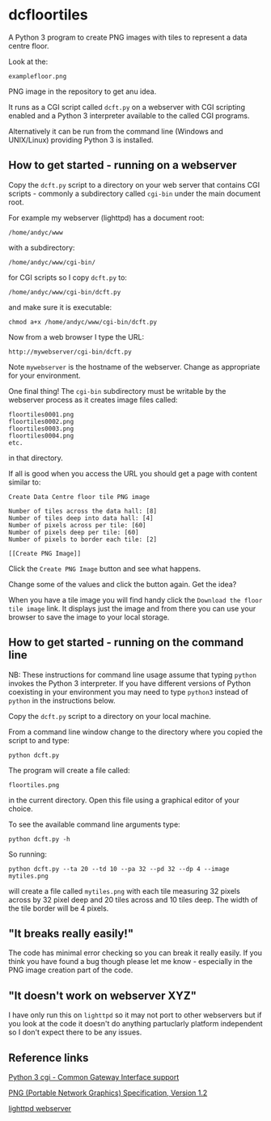 # dcfloortiles

A Python 3 program to create PNG images with tiles to represent a data
centre floor.

Look at the:

```
examplefloor.png
```

PNG image in the repository to get anu idea.

It runs as a CGI script called `dcft.py` on a webserver with CGI scripting
enabled and a Python 3 interpreter available to the called CGI programs.

Alternatively it can be run from the command line (Windows and UNIX/Linux)
providing Python 3 is installed.

## How to get started - running on a webserver

Copy the `dcft.py` script to a directory on your
web server that contains CGI scripts - commonly a subdirectory
called `cgi-bin` under the main document root.

For example my webserver (lighttpd) has a document root:

```
/home/andyc/www
```

with a subdirectory:

```
/home/andyc/www/cgi-bin/
```

for CGI scripts so I copy `dcft.py` to:

```
/home/andyc/www/cgi-bin/dcft.py
```

and make sure it is executable:

```
chmod a+x /home/andyc/www/cgi-bin/dcft.py
```

Now from a web browser I type the URL:

    http://mywebserver/cgi-bin/dcft.py

Note `mywebserver` is the hostname of the webserver.  Change
as appropriate for your environment.

One final thing!  The `cgi-bin` subdirectory must be writable by the
webserver process as it creates image files called:

```
floortiles0001.png
floortiles0002.png
floortiles0003.png
floortiles0004.png
etc.
```

in that directory.

If all is good when you access the URL you should get a page with content
similar to:

```
Create Data Centre floor tile PNG image

Number of tiles across the data hall: [8]
Number of tiles deep into data hall: [4]
Number of pixels across per tile: [60]
Number of pixels deep per tile: [60]
Number of pixels to border each tile: [2]

[[Create PNG Image]]
```

Click the `Create PNG Image` button and see what happens.

Change some of the values and click the button again.  Get the idea?

When you have a tile image you will find handy click the
`Download the floor tile image` link. It displays just the image and
from there you can use your browser to save the image to your
local storage.


## How to get started - running on the command line

NB: These instructions for command line usage assume
that typing `python` invokes the Python 3 interpreter.  If you
have different versions of Python coexisting in your environment
you may need to type `python3` instead of `python` in the
instructions below.

Copy the `dcft.py` script to a directory on your local machine.

From a command line window change to the directory where
you copied the script to and type:

```
python dcft.py
```

The program will create a file called:

```
floortiles.png
```

in the current directory.  Open this file using a graphical editor of
your choice.

To see the available command line arguments type:

```
python dcft.py -h
```

So running:

```
python dcft.py --ta 20 --td 10 --pa 32 --pd 32 --dp 4 --image mytiles.png
```

will create a file called `mytiles.png` with each tile measuring 32
pixels across by 32 pixel deep and 20 tiles across and 10 tiles deep.
The width of the tile border will be 4 pixels.

## "It breaks really easily!"

The code has minimal error checking so you can break it really easily.
If you think you have found a bug though please let me know - especially
in the PNG image creation part of the code.

## "It doesn't work on webserver XYZ"

I have only run this on `lighttpd` so it may not port to other
webservers but if you look at the code it doesn't do anything
partuclarly platform independent so I don't expect there to be
any issues.

## Reference links

[Python 3 cgi - Common Gateway Interface support](https://docs.python.org/3/library/cgi.html)

[PNG (Portable Network Graphics) Specification, Version 1.2](http://www.libpng.org/pub/png/spec/1.2/PNG-Structure.html)

[lighttpd webserver](http://www.lighttpd.net/)
